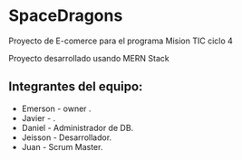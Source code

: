 <h1>SpaceDragons</h1>
<p>Proyecto de E-comerce para el programa Mision TIC ciclo 4</p>

<p>Proyecto desarrollado usando MERN Stack</p>

<h2>Integrantes del equipo:</h2>
<ul>
    <li>Emerson - owner .</li>
    <li>Javier - .</li>
    <li>Daniel - Administrador de DB.</li>
    <li>Jeisson - Desarrollador.</li>
    <li>Juan - Scrum Master.</li>
</ul>

